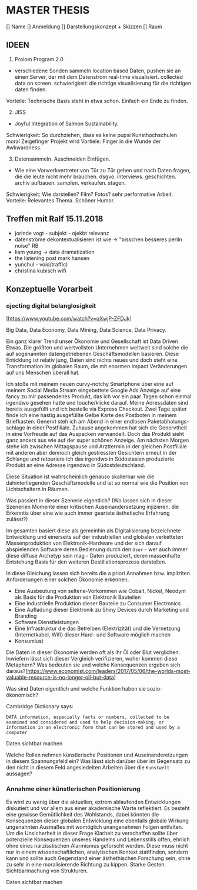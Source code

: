 # MASTER THESIS

[] Name
[] Anmeldung
[] Darstellungskonzept + Skizzen
[] Raum

## IDEEN 

1. Prolom Program 2.0

* verschiedene Sonden sammeln location based Daten, pushen sie an einen Server, der mit dem Datenstrom real-time visualisiert. collected data on screen. schwierigkeit: die richtige visualisierung für die richtigen daten finden.

Vorteile: Technische Basis steht in etwa schon. Einfach ein Ende zu finden.

2. JISS

* Joyful Integration of Salmon Sustainability. 

Schwierigkeit: So durchziehen, dass es keine pupsi Kunsthochschulen moral Zeigefinger Projekt wird
Vortiele: Finger in die Wunde der Awkwardness.
    
3. Datensammeln. Auschneiden Einfügen.

* Wie eine Vorwerkvertreter von Tür zu Tür gehen und nach Daten fragen, die die leute nicht mehr brauchen. dsgvo. interviews. geschichten. archiv aufbauen. samplen. verkaufen. stagen.

Schwierigkeit: Wie darstellen? Film? Fotos? sehr performative Arbeit.
Vorteile: Relevantes Thema. Schöner Humor.

## Treffen mit Ralf 15.11.2018

* jorinde vogt - subjekt - ojekbt relevanz
* datenströme dekontextualisieren ist wie -> "bisschen besseres perlin noise" RB
* liam young -> data dramatization
* the listening post mark hansen
* yunchul - void/traffic)
* christina kubisch wifi

## Konzeptuelle Vorarbeit

### ojecting digital belanglosigkeit

[https://www.youtube.com/watch?v=qXwjP-ZFDJk]

Big Data, Data Economy, Data Mining, Data Science, Data Privacy. 

Ein ganz klarer Trend unser Ökonomie und Gesellschaft ist Data Driven Etwas. Die größten und wertvollsten Unternehmen weltweit sind solche die auf sogenannten datengetriebenen Geschäftsmodellen basieren. Diese Enticklung ist relativ jung, Daten sind nichts neues und doch steht eine Transformation im globalen Raum, die mit enormen Impact Veränderungen auf uns Menschen überall hat.

Ich stoße mit meinem neuen curvy-notchy Smartphone über eine auf meinem Social Media Stream eingebettete Google Ads Anzeige auf eine fancy zu mir passendenes Produkt, das ich vor ein paar Tagen schon einmal irgendwo gesehen hatte und touche/klicke darauf. Meine Adressdaten sind bereits ausgefüllt und ich bestelle via Express Checkout. Zwei Tage später finde ich eine hastig ausgefüllte Gelbe Karte des Postboten in meinem Briefkasten. Genervt steh ich am Abend in einer endlosen Paketabholungs-schlage in einer Postfiliale. Zuhause angekommen hat sich die Genervtheit in eine Vorfreude auf das Auspacken verwandelt. Doch das Produkt sieht ganz anders aus wie auf der super schönen Anzeige. Am nächsten Morgen stehe ich zwischen Mittagspause und Arzttermin in der gleichen Postfiliale mit anderen aber dennoch gleich gestressten Gesichtern erneut in der Schlange und retouriere ich das irgendwo in Südostasien produzierte Produkt an eine Adresse irgendwo in Südostdeutschland.

Diese Situation ist wahrscheinlich genauso skalierbar wie die dahinterliegenden Geschäftsmodelle und ist so normal wie die Position von Lichtschaltern in Räumen.

Was passiert in dieser Szenerie eigentlich? (Wo lassen sich in dieser Szenerien Momente einer kritischen Auseinandersetzung injizieren, die Erkenntis über eine wie auch immer geartete ästhetische Erfahrung zulässt?)

Im gesamten basiert diese als gemeinhin als Digitalisierung bezeichnete Entwicklung und einerseits auf der industriellen und globalen verketteten Massenproduktion von Elektronik-Hardware und der sich darauf abspielenden Software deren Bedienung durch den `` User `` - wer auch immer diese diffuse Archetyp sein mag - Daten produziert, deren massenhafte Entstehung Basis für den weiteren Destillationsprozess darstellen. 

In diese Gleichung lassen sich bereits die a priori Annahmen bzw. impliziten Anforderungen einer solchen Ökonomie erkennen.

* Eine Ausbeutung von seltene-Vorkommen wie Cobalt, Nickel, Neodym als Basis für die Produktion von Elektronik Bauteilen
* Eine industrielle Produktion dieser Bauteile zu Consumer Electronics
* Eine Aufladung dieser Elektronik zu Shiny Devices durch Marketing und Branding
* Software Dienstleistungen
* Eine Infrastruktur die das Betreiben (Elektrizität) und die Vernetzung (Internetkabel, Wifi) dieser Hard- und Software möglich machen
* Konsumlust

Die Daten in dieser Ökonomie werden oft als ihr Öl oder Blut verglichen. Inwiefern lässt sich dieser Vergleich verifizieren, woher kommen diese Metaphern? Was bedeuten sie und welche Konsequenzen ergeben sich daraus?[https://www.economist.com/leaders/2017/05/06/the-worlds-most-valuable-resource-is-no-longer-oil-but-data]

Was sind Daten eigentlich und welche Funktion haben sie sozio-ökonomisch?

Cambridge Dictionary says:

``DATA information, especially facts or numbers, collected to be examined and considered and used to help decision-making, or information in an electronic form that can be stored and used by a computer``

Daten sichtbar machen

Welche Rollen nehmen künstlerische Positionen und Auseinanderetzungen in diesem Spannungsfeld  ein? Was lässt sich darüber über im Gegensatz zu den nicht in diesem Feld angesiedelten Arbeiten über die ``Kunstwelt`` aussagen?

### Annahme einer künstlerischen Positionierung

Es wird zu wenig über die aktuellen, extrem ablaufenden Entwicklungen diskutiert und vor allem aus einer akademische Warte reflektiert. Es besteht eine gewisse Gemütlichkeit des Wohlstands, dabei könnten die Konsequenzen dieser globalen Entwicklung eine ebenfalls globale Wirkung ungenahnten Ausmaßes mit womöglich unangenehmen Folgen entfalten. Um die Unsicherheit in dieser Frage Klarheit zu verschaffen sollte über potenzielle Konsequenzen unseres Handelns und Lebensstills offen, ehrlich ohne eines narzisstischen Alarmismus geforscht werden. Diese muss nicht nur in einem wissenschaftlichen, analytischen Kontext stattfinden, sondern kann und sollte auch Gegenstand einer ästhethischen Forschung sein, ohne zu sehr in eine moralisierende Richtung zu kippen. Starke Gesten. Sichtbarmachung von Strukturen.

Daten sichtbar machen



